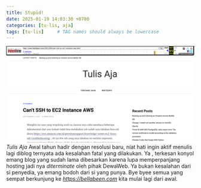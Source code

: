 ```yaml
---
title: Stupid!
date: 2025-01-19 14:03:30 +0700
categories: [tu·lis, aja]
tags: [tu·lis]     # TAG names should always be lowercase
---
```


![Stupid!](/assets/img/post/2025-01-19_14-21.png)_Tulis Aja_
Awal tahun hadir dengan resolusi baru, niat hati ingin aktif menulis lagi diblog ternyata ada kesalahan fatal yang dilakukan. Ya , terkesan konyol emang blog yang sudah lama dibesarkan karena lupa memperpanjang hosting jadi nya *diterminate* oleh pihak DewaWeb. Ya bukan kesalahan dari si penyedia, ya emang bodoh dari si yang punya. Bye byee semua yang sempat berkunjung ke *https://bellabeen.com* kita mulai lagi dari awal.